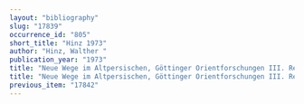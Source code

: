 ```yaml
---
layout: "bibliography"
slug: "17839"
occurrence_id: "805"
short_title: "Hinz 1973"
author: "Hinz, Walther "
publication_year: "1973"
title: "Neue Wege im Altpersischen, Göttinger Orientforschungen III. Reihe: Iranica 1 (Wiesbaden)"
title: "Neue Wege im Altpersischen, Göttinger Orientforschungen III. Reihe: Iranica 1 (Wiesbaden)"
previous_item: "17842"
---
```

